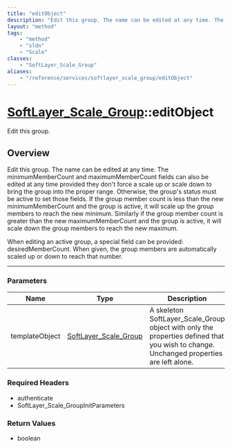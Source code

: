 ```yaml
---
title: "editObject"
description: "Edit this group. The name can be edited at any time. The minimumMemberCount and maximumMemberCount fields can also be ed... "
layout: "method"
tags:
    - "method"
    - "sldn"
    - "Scale"
classes:
    - "SoftLayer_Scale_Group"
aliases:
    - "/reference/services/softlayer_scale_group/editObject"
---
```

# [SoftLayer_Scale_Group](/reference/services/SoftLayer_Scale_Group)::editObject


Edit this group. 


## Overview 
Edit this group. The name can be edited at any time. The minimumMemberCount and maximumMemberCount fields can also be edited at any time provided they don't force a scale up or scale down to bring the group into the proper range. Otherwise, the group's status must be active to set those fields. If the group member count is less than the new minimumMemberCount and the group is active, it will scale up the group members to reach the new minimum. Similarly if the group member count is greater than the new maximumMemberCount and the group is active, it will scale down the group members to reach the new maximum. 

When editing an active group, a special field can be provided: desiredMemberCount. When given, the group members are automatically scaled up or down to reach that number. 

-----

### Parameters 
|Name | Type | Description |
| --- | --- | --- |
|templateObject| <a href='/reference/datatypes/SoftLayer_Scale_Group'>SoftLayer_Scale_Group </a>| A skeleton SoftLayer_Scale_Group object with only the properties defined that you wish to change. Unchanged properties are left alone.|


### Required Headers
* authenticate
* SoftLayer_Scale_GroupInitParameters


### Return Values
* boolean




